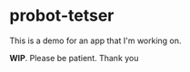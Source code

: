# probot-tetser

This is a demo for an app that I'm working on.

**WIP**. Please be patient. Thank you

